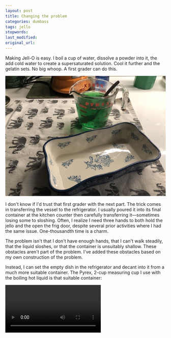 ```yaml
---
layout: post
title: Changing the problem
categories: dumbass
tags: jello
stopwords:
last_modified:
original_url:
---
```


Making Jell-O is easy. I boil a cup of water, dissolve a powder into it, the add cold water to create a supersaturated solution. Cool it further and the gelatin sets. No big whoop. A first grader can do this.

<!--more-->

![](/images/jello/jello.jpg)

I don't know if I'd trust that first grader with the next part. The trick comes in transferring the vessel to the refrigerator. I usually poured it into its final container at the kitchen counter then carefully transferring it—sometimes losing some to sloshing. Often, I realize I need three hands to both hold the jello and the open the frig door, despite several prior activities where I had the same issue. One-thousandth time is a charm.

The problem isn't that I don't have enough hands, that I can't walk steadily, that the liquid sloshes, or that the container is unsuitably shallow. These obstacles aren't part of the problem. I've added these obstacles based on my own construction of the problem.

Instead, I can set the empty dish in the refrigerator and decant into it from a much more suitable container. The Pyrex, 2-cup measuring cup I use with the boiling hot liquid is that suitable container:

<video class="center" controls>
  <source src="/images/jello/decant.mp4" type="video/mp4" />
</video>

